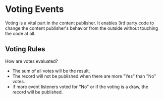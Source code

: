 # Voting Events

Voting is a vital part in the content publisher. It enables 3rd party code to change the content publisher's behavior
from the outside without touching the code at all.

## Voting Rules

How are votes evaluated?

* The sum of all votes will be the result.
* The record will not be published when there are more "Yes" than "No" votes.
* If more event listeners voted for "No" or if the voting is a draw, the record will be published.
